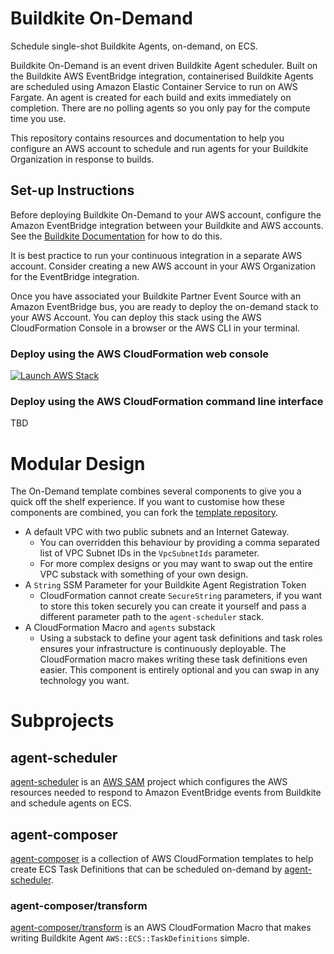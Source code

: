 # Buildkite On-Demand

Schedule single-shot Buildkite Agents, on-demand, on ECS.

Buildkite On-Demand is an event driven Buildkite Agent scheduler. Built on the
Buildkite AWS EventBridge integration, containerised Buildkite Agents are
scheduled using Amazon Elastic Container Service to run on AWS Fargate. An agent
is created for each build and exits immediately on completion. There are no
polling agents so you only pay for the compute time you use.

This repository contains resources and documentation to help you configure an
AWS account to schedule and run agents for your Buildkite Organization in
response to builds.

## Set-up Instructions

Before deploying Buildkite On-Demand to your AWS account, configure the Amazon
EventBridge integration between your Buildkite and AWS accounts. See the
[Buildkite Documentation](https://buildkite.com/docs/integrations/amazon-eventbridge)
for how to do this.

It is best practice to run your continuous integration in a separate AWS
account. Consider creating a new AWS account in your AWS Organization for the
EventBridge integration.

Once you have associated your Buildkite Partner Event Source with an Amazon
EventBridge bus, you are ready to deploy the on-demand stack to your AWS
Account. You can deploy this stack using the AWS CloudFormation Console in a
browser or the AWS CLI in your terminal.

### Deploy using the AWS CloudFormation web console

[![Launch AWS Stack](https://cdn.rawgit.com/buildkite/cloudformation-launch-stack-button-svg/master/launch-stack.svg)](https://console.aws.amazon.com/cloudformation/home#/stacks/new?stackName=buildkite-on-demand&templateURL=https://buildkite-on-demand-us-east-1.s3.amazonaws.com/on-demand/latest/template.yml)

### Deploy using the AWS CloudFormation command line interface

TBD

# Modular Design

The On-Demand template combines several components to give you a quick off the
shelf experience. If you want to customise how these components are combined,
you can fork the [template repository](https://github.com/keithduncan/buildkite-on-demand-template).

- A default VPC with two public subnets and an Internet Gateway.
	- You can overridden this behaviour by providing a comma separated list of
	VPC Subnet IDs in the `VpcSubnetIds` parameter.
	- For more complex designs or you may want to swap out the entire VPC
	substack with something of your own design.
- A `String` SSM Parameter for your Buildkite Agent Registration Token
	- CloudFormation cannot create `SecureString` parameters, if you want to
	store this token securely you can create it yourself and pass a different
	parameter path to the `agent-scheduler` stack.
- A CloudFormation Macro and `agents` substack
	- Using a substack to define your agent task definitions and task roles
	ensures your infrastructure is continuously deployable. The CloudFormation
	macro makes writing these task definitions even easier. This component is
	entirely optional and you can swap in any technology you want.

# Subprojects

## agent-scheduler

[agent-scheduler](agent-scheduler) is an [AWS SAM](https://aws.amazon.com/serverless/sam/)
project which configures the AWS resources needed to respond to Amazon
EventBridge events from Buildkite and schedule agents on ECS.

## agent-composer

[agent-composer](agent-composer) is a collection of AWS CloudFormation templates
to help create ECS Task Definitions that can be scheduled on-demand by
[agent-scheduler](#agent-scheduler).

### agent-composer/transform

[agent-composer/transform](agent-composer/transform) is an AWS CloudFormation
Macro that makes writing Buildkite Agent `AWS::ECS::TaskDefinitions` simple.

